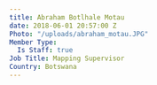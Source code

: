 ```yaml
---
title: Abraham Botlhale Motau
date: 2018-06-01 20:57:00 Z
Photo: "/uploads/abraham_motau.JPG"
Member Type:
  Is Staff: true
Job Title: Mapping Supervisor
Country: Botswana
---
```


